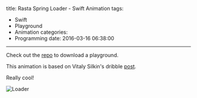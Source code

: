 title: Rasta Spring Loader - Swift Animation
tags:
  - Swift
  - Playground
  - Animation
categories:
  - Programming
date: 2016-03-16 06:38:00
---
Check out the [repo](https://github.com/KelvinJin/AwesomePlaygrounds) to download a playground.

This animation is based on Vitaly Silkin's dribble [post](https://dribbble.com/shots/2587470-Rasta-spring-loader).

Really cool!

![Loader](https://d13yacurqjgara.cloudfront.net/users/563824/screenshots/2587470/untitled-10.gif)